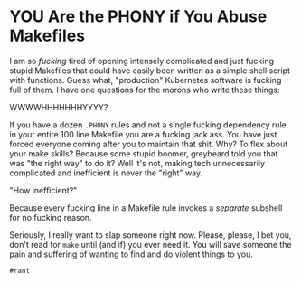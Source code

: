 # YOU Are the PHONY if You Abuse Makefiles

I am so *fucking* tired of opening intensely complicated and just
fucking stupid Makefiles that could have easily been written as a simple
shell script with functions. Guess what, "production" Kubernetes
software is fucking full of them. I have one questions for the morons
who write these things:

WWWWHHHHHHHYYYY?

If you have a dozen `.PHONY` rules and not a single fucking dependency
rule in your entire 100 line Makefile you are a fucking jack ass. You
have just forced everyone coming after you to maintain that shit. Why?
To flex about your make skills? Because some stupid boomer, greybeard
told you that was "the right way" to do it? Well it's not, making tech
unnecessarily complicated and inefficient is never the "right" way.

"How inefficient?"

Because every fucking line in a Makefile rule invokes a *separate*
subshell for no fucking reason.

Seriously, I really want to slap someone right now. Please, please, I
bet you, don't read for `make` until (and if) you ever need it. You will
save someone the pain and suffering of wanting to find and do violent
things to you.

    #rant

